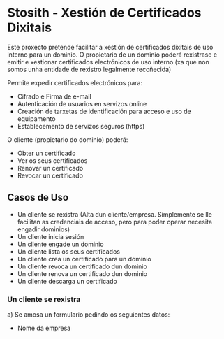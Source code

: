 # Stosith - Xestión de Certificados Dixitais
Este proxecto pretende facilitar a xestión de certificados dixitais de uso interno para un dominio.
O propietario de un dominio poderá rexistrase e emitir e xestionar certificados electrónicos de uso interno 
(xa que non somos unha entidade de rexistro legalmente recoñecida)

Permite expedir certificados electrónicos para:
- Cifrado e Firma de e-mail
- Autenticación de usuarios en servizos online
- Creación de tarxetas de identificación para acceso e uso de equipamento 
- Establecemento de servizos seguros (https)

O cliente (propietario do dominio) poderá:
- Obter un certificado
- Ver os seus certificados
- Renovar un certificado
- Revocar un certificado

## Casos de Uso
+ Un cliente se rexistra (Alta dun cliente/empresa. Simplemente se lle facilitan as credenciais de acceso, pero para poder operar necesita engadir dominios)
+ Un cliente inicia sesión
+ Un cliente engade un dominio
+ Un cliente lista os seus certificados
+ Un cliente crea un certificado para un dominio
+ Un cliente revoca un certificado dun dominio
+ Un cliente renova un certificado dun dominio
+ Un cliente descarga un certificado

### Un cliente se rexistra
a) Se amosa un formulario pedindo os seguientes datos:
+ Nome da empresa
